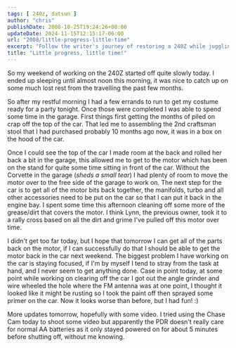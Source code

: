 ```yaml
---
tags: [ 240z, datsun ]
author: "chris"
publishDate: 2008-10-25T19:24:26+00:00
updateDate: 2024-11-15T12:15:17-06:00
url: "2008/little-progress-little-time"
excerpt: "Follow the writer's journey of restoring a 240Z while juggling weekend chores, complete with blunders, fun moments and optimism for progress."
title: "Little progress, little time!"
---
```


So my weekend of working on the 240Z started off quite slowly today. I ended up sleeping until almost noon this morning, it was nice to catch up on some much lost rest from the travelling the past few months.

So after my restful morning I had a few errands to run to get my costume ready for a party tonight. Once those were completed I was able to spend some time in the garage. First things first getting the months of piled on crap off the top of the car. That led me to assembling the 2nd craftsman stool that I had purchased probably 10 months ago now, it was in a box on the hood of the car.

Once I could see the top of the car I made room at the back and rolled her back a bit in the garage, this allowed me to get to the motor which has been on the stand for quite some time sitting in front of the car. Without the Corvette in the garage (*sheds a small tear*) I had plenty of room to move the motor over to the free side of the garage to work on. The next step for the car is to get all of the motor bits back together, the manifolds, turbo and all other accessories need to be put on the car so that I can put it back in the engine bay. I spent some time this afternoon cleaning off some more of the grease/dirt that covers the motor. I think Lynn, the previous owner, took it to a rally cross based on all the dirt and grime I've pulled off this motor over time.

I didn't get too far today, but I hope that tomorrow I can get all of the parts back on the motor, if I can successfully do that I should be able to get the motor back in the car next weekend. The biggest problem I have working on the car is staying focused, if I'm by myself I tend to stray from the task at hand, and I never seem to get anything done. Case in point today, at some point while working on clearing off the car I got out the angle grinder and wire wheeled the hole where the FM antenna was at one point, I thought it looked like it might be rusting so I took the paint off then sprayed some primer on the car. Now it looks worse than before, but I had fun! :)

More updates tomorrow, hopefully with some video. I tried using the Chase Cam today to shoot some video but apparently the PDR doesn't really care for normal AA batteries as it only stayed powered on for about 5 minutes before shutting off, without me knowing.

